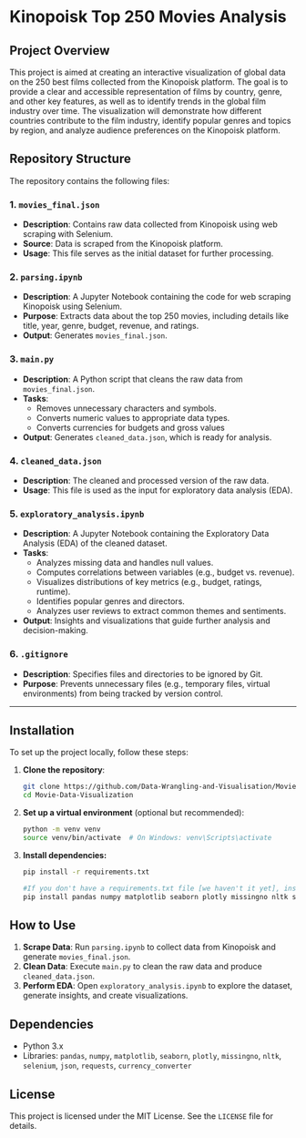 # Kinopoisk Top 250 Movies Analysis

## Project Overview
This project is aimed at creating an interactive visualization of global data on the 250 best films collected from the Kinopoisk platform. The goal is to provide a clear and accessible representation of films by country, genre, and other key features, as well as to identify trends in the global film industry over time. The visualization will demonstrate how different countries contribute to the film industry, identify popular genres and topics by region, and analyze audience preferences on the Kinopoisk platform.

## Repository Structure
The repository contains the following files:

### 1. `movies_final.json`
- **Description**: Contains raw data collected from Kinopoisk using web scraping with Selenium.
- **Source**: Data is scraped from the Kinopoisk platform.
- **Usage**: This file serves as the initial dataset for further processing.

### 2. `parsing.ipynb`
- **Description**: A Jupyter Notebook containing the code for web scraping Kinopoisk using Selenium.
- **Purpose**: Extracts data about the top 250 movies, including details like title, year, genre, budget, revenue, and ratings.
- **Output**: Generates `movies_final.json`.

### 3. `main.py`
- **Description**: A Python script that cleans the raw data from `movies_final.json`.
- **Tasks**:
  - Removes unnecessary characters and symbols.
  - Converts numeric values to appropriate data types.
  - Converts currencies for budgets and gross values
- **Output**: Generates `cleaned_data.json`, which is ready for analysis.

### 4. `cleaned_data.json`
- **Description**: The cleaned and processed version of the raw data.
- **Usage**: This file is used as the input for exploratory data analysis (EDA).

### 5. `exploratory_analysis.ipynb`
- **Description**: A Jupyter Notebook containing the Exploratory Data Analysis (EDA) of the cleaned dataset.
- **Tasks**:
  - Analyzes missing data and handles null values.
  - Computes correlations between variables (e.g., budget vs. revenue).
  - Visualizes distributions of key metrics (e.g., budget, ratings, runtime).
  - Identifies popular genres and directors.
  - Analyzes user reviews to extract common themes and sentiments.
- **Output**: Insights and visualizations that guide further analysis and decision-making.

### 6. `.gitignore`
- **Description**: Specifies files and directories to be ignored by Git.
- **Purpose**: Prevents unnecessary files (e.g., temporary files, virtual environments) from being tracked by version control.

---

## Installation
To set up the project locally, follow these steps:

1. **Clone the repository**:
   ```bash
   git clone https://github.com/Data-Wrangling-and-Visualisation/Movie-Data-Visualization.git
   cd Movie-Data-Visualization

2. **Set up a virtual environment** (optional but recommended):
   ```bash
   python -m venv venv
   source venv/bin/activate  # On Windows: venv\Scripts\activate
   
3. **Install dependencies:**
   ```bash
   pip install -r requirements.txt
   
   #If you don't have a requirements.txt file [we haven't it yet], install the required packages manually:
   pip install pandas numpy matplotlib seaborn plotly missingno nltk selenium requests currency-converter

## How to Use
1. **Scrape Data**: Run `parsing.ipynb` to collect data from Kinopoisk and generate `movies_final.json`.
2. **Clean Data**: Execute `main.py` to clean the raw data and produce `cleaned_data.json`.
3. **Perform EDA**: Open `exploratory_analysis.ipynb` to explore the dataset, generate insights, and create visualizations.

## Dependencies
- Python 3.x
- Libraries: `pandas`, `numpy`, `matplotlib`, `seaborn`, `plotly`, `missingno`, `nltk`, `selenium`, `json`, `requests`, `currency_converter`

## License
This project is licensed under the MIT License. See the `LICENSE` file for details.
